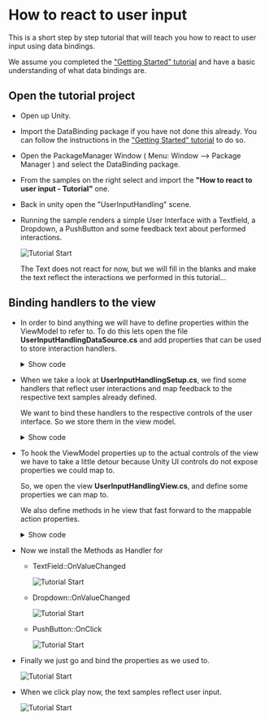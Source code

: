 # How to react to user input

This is a short step by step tutorial that will teach you how to react to user input using data bindings.

We assume you completed the ["Getting Started" tutorial](../README.md)  and have a basic understanding of what data bindings are.

## Open the tutorial project

- Open up Unity.
- Import the DataBinding package if you have not done this already. You can follow the instructions in the ["Getting Started" tutorial](../README.md) to do so.
- Open the PackageManager Window ( Menu: Window ⟶ Package Manager ) and select the DataBinding package.
- From the samples on the right select and import the **"How to react to user input - Tutorial"** one.
- Back in unity open the "UserInputHandling" scene.
- Running the sample renders a simple User Interface with a Textfield, a Dropdown, a PushButton and some feedback text about performed interactions.
  
  ![Tutorial Start](Images/UserInput/UserInputTutorial.Start.png)

  The Text does not react for now, but we will fill in the blanks and make the text reflect the interactions we performed in this tutorial...

## Binding handlers to the view

- In order to bind anything we will have to define properties within the ViewModel to refer to. To do this lets open the file **UserInputHandlingDataSource.cs** and add properties that can be used to store interaction handlers.

  <details>
  <summary>Show code</summary>

  ```csharp
    using System;
    using System.Collections.Generic;
    using static UnityEngine.UI.Dropdown;
    
    namespace JH.DataBinding.Example
    {
        public class UserInputHandlingDataSource: DataSourceBase<UserInputHandlingDataSource>
        {
            public string TypedText { get; set; }
            public string SelectedDropDownText { get; set; }
            public string PressCounterText { get; set; }

            public List<OptionData> DropDownOptions { get; set; }

            // Tutorial Step: Add properties to store the interaction handles.
            public Action<int> HandleDropDownSelectionChanged { get; set; }
            public Action HandleButtonPressed { get; set; }
            public Action<string> HandleTypedTextChanged { get; set; }
        }
    }

  ```
  </details>

- When we take a look at **UserInputHandlingSetup.cs**, we find some handlers that reflect user interactions and map feedback to the respective text samples already defined.

  We want to bind these handlers to the respective controls of the user interface. So we store them in the view model.

  <details>
  <summary>Show code</summary>

  ```csharp
    using System;
    using System.Collections.Generic;
    using System.Linq;

    using UnityEngine;
    using UnityEngine.UI;

    using static System.Net.Mime.MediaTypeNames;

    namespace JH.DataBinding.Example
    {
        public class UserInputHandlingSetup : MonoBehaviour
        {
            public View view;

            private UserInputHandlingDataSource viewModel;
            private int pressCounter = 0;

            public void Start()
            {
                var dropdownOptions = new List<Dropdown.OptionData>()
                {
                    new Dropdown.OptionData() { text = "Option 01" },
                    new Dropdown.OptionData() { text = "Option 02" },
                };

                viewModel = new UserInputHandlingDataSource();

                viewModel.TypedText = MakeDisplayText(null);
                viewModel.SelectedDropDownText = MakeOptionText(dropdownOptions[0]);
                viewModel.PressCounterText = MakePressCounterText(pressCounter);

                viewModel.DropDownOptions = dropdownOptions;
                
                // Tutorial Step: Store the handlers in the ViewModel for our user interface.
                viewModel.HandleTypedTextChanged = HandleTypedTextChanged;
                viewModel.HandleDropDownSelectionChanged = HandleDropDownSelectionChanged;
                viewModel.HandleButtonPressed = HandleButtonPressed;

                view.DataSource = viewModel;
            }

            private void HandleDropDownSelectionChanged(int selectedOptionIndex)
            {
                viewModel.NotifyChanges(
                    (x) =>
                        x.SelectedDropDownText = MakeOptionText(x.DropDownOptions[selectedOptionIndex])
                );
                ;
            }

            private void HandleTypedTextChanged(string newText)
            {
                viewModel.NotifyChanges((x) => x.TypedText = MakeDisplayText(newText));
            }

            private void HandleButtonPressed()
            {
                pressCounter++;
                viewModel.NotifyChanges((x) => x.PressCounterText = MakePressCounterText(pressCounter));
            }

            private string MakeDisplayText(string newText)
            {
                if (string.IsNullOrEmpty(newText))
                {
                    return "No text was typed.";
                }
                else
                {
                    return $"You typed the text: {newText}.";
                }
            }

            private string MakeOptionText(Dropdown.OptionData optionData)
            {
                return $"Selected Option: {optionData.text}";
            }

            private string MakePressCounterText(int pressCounter)
            {
                return $"You pressed a button {pressCounter} times";
            }
        }
    }

  ```
  </details>

- To hook the ViewModel properties up to the actual controls of the view we have to take a little detour because Unity UI controls do not expose properties we could map to.

  So, we open the view **UserInputHandlingView.cs**, and define some properties we can map to.
  
  We also define methods in he view that fast forward to the mappable action properties.

  <details>
    <summary>Show code</summary>

  ```csharp
    using System;

    namespace JH.DataBinding.Example
    {
        public class UserInputHandlingView : View
        {
            // Tutorial Step: Define action properties we can map to.
            public Action<string> HandleInputChangedAction { get; set; }
            public Action<int> HandleSelectionChangedCallback { get; set; }
            public Action HandleButtonPressed { get; set; }

            // Tutorial Step: Define "Unity control mappable methods" that forward to "data binding mappable properties".
            public void OnTextInputValueChanged(string newValue) =>
                HandleInputChangedAction?.Invoke(newValue);

            public void OnSelectedOptionValueChanged(int newValue) =>
                HandleSelectionChangedCallback?.Invoke(newValue);

            public void OnCounterButtonPressed() => HandleButtonPressed?.Invoke();
        }
    }
  ```
  </details>

- Now we install the Methods as Handler for
  - TextField::OnValueChanged

    ![Tutorial Start](Images/UserInput/UserInputTutorial.TextInputHandler.png)

  - Dropdown::OnValueChanged

    ![Tutorial Start](Images/UserInput/UserInputTutorial.DropdownHandler.png)

  - PushButton::OnClick

    ![Tutorial Start](Images/UserInput/UserInputTutorial.PushButtonHandler.png)

- Finally we just go and bind the properties as we used to.

  ![Tutorial Start](Images/UserInput/UserInputTutorial.FillInBindings.png)


- When we click play now, the text samples reflect user input.

  ![Tutorial Start](Images/UserInput/UserInputTutorial.End.png)

